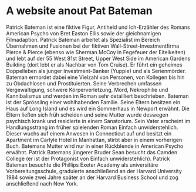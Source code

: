 # A website anout Pat Bateman

Patrick Bateman ist eine fiktive Figur, Antiheld und Ich-Erzähler des Romans American Psycho von Bret Easton Ellis sowie der gleichnamigen Filmadaption. 
Patrick Bateman arbeitet als Spezialist im Bereich Übernahmen und Fusionen bei der fiktiven Wall-Street-Investmentfirma Pierce & Pierce (ebenso wie Sherman McCoy in Fegefeuer der Eitelkeiten) und lebt auf der 55 West 81st Street, Upper West Side im American Gardens Building (dort lebt er als Nachbar von Tom Cruise). Er führt ein geheimes Doppelleben als junger Investment-Banker (Yuppie) und als Serienmörder. Bateman ermordet dabei eine Vielzahl von Personen, von Kollegen bis hin zu Obdachlosen und Prostituierten. Seine Verbrechen umfassen Vergewaltigung, schwere Körperverletzung, Mord, Nekrophilie und Kannibalismus und werden im Roman sehr detailliert beschrieben.
Bateman ist der Sprössling einer wohlhabenden Familie. Seine Eltern besitzen ein Haus auf Long Island und es wird ein Sommerhaus in Newport erwähnt. Die Eltern ließen sich früh scheiden und seine Mutter wurde deswegen psychisch krank und residierte in einem Sanatorium. Sein Vater erscheint im Handlungsstrang im früher spielenden Roman Einfach unwiderstehlich. Dieser wuchs auf einem Anwesen in Connecticut auf und besitzt ein Apartment im Carlyle Hotel in Manhattan, stirbt aber in einem vorherigen Buch. Batemans Mutter wird nur in einer Rückblende in American Psycho erwähnt. Patrick Batemans jüngerer Bruder Sean besucht das Camden College (er ist der Protagonist von Einfach unwiderstehlich). Patrick Bateman besuchte die Phillips Exeter Academy als universitäre Vorbereitungsschule, graduierte anschließend an der Harvard University 1984 sowie zwei Jahre später an der Harvard Business School und zog anschließend nach New York. 

